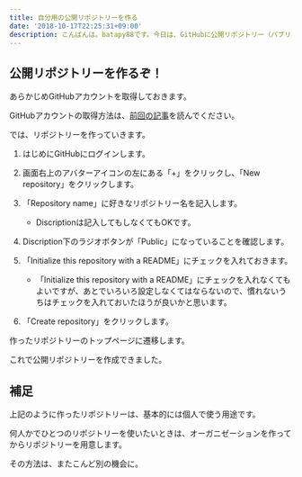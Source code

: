 ```yaml
---
title: 自分用の公開リポジトリーを作る
date: '2018-10-17T22:25:31+09:00'
description: こんばんは。batapy88です。今日は、GitHubに公開リポジトリー（パブリックリポジトリー）を作る方法をメモします。
---
```

## 公開リポジトリーを作るぞ！

あらかじめGitHubアカウントを取得しておきます。

GitHubアカウントの取得方法は、[前回の記事](sign_up_for_github/)を読んでください。

では、リポジトリーを作っていきます。

1. はじめにGitHubにログインします。

2. 画面右上のアバターアイコンの左にある「+」をクリックし、「New repository」をクリックします。

3. 「Repository name」に好きなリポジトリー名を記入します。

    * Discriptionは記入してもしなくてもOKです。

4. Discription下のラジオボタンが「Public」になっていることを確認します。

5. 「Initialize this repository with a README」にチェックを入れておきます。

    * 「Initialize this repository with a README」にチェックを入れなくてもよいですが、あとでいろいろ設定しなくてはならないので、慣れないうちはチェックを入れておいたほうが良いかと思います。

6. 「Create repository」をクリックします。

作ったリポジトリーのトップページに遷移します。

これで公開リポジトリーを作成できました。

## 補足

上記のように作ったリポジトリーは、基本的には個人で使う用途です。

何人かでひとつのリポジトリーを使いたいときは、オーガニゼーションを作ってからリポジトリーを用意します。

その方法は、またこんど別の機会に。